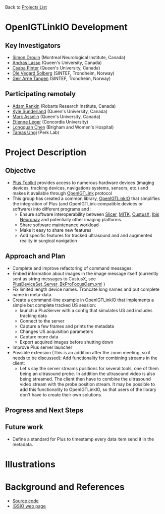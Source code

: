 Back to [Projects List](../../README.md#ProjectsList)

# OpenIGTLinkIO Development

## Key Investigators

- [Simon Drouin](http://nist.mni.mcgill.ca/?page_id=369) (Montreal Neurological Institute, Canada)
- [Andras Lasso](http://perk.cs.queensu.ca/users/lasso) (Queen's University, Canada)
- [Csaba Pinter](http://perk.cs.queensu.ca/users/pinter) (Queen's University, Canada)
- [Ole Vegard Solberg](https://www.sintef.no/alle-ansatte/ansatt/?empId=541) (SINTEF, Trondheim, Norway)
- [Geir Arne Tangen](https://www.sintef.no/alle-ansatte/ansatt/?empId=1605) (SINTEF, Trondheim, Norway)

## Participating remotely

- [Adam Rankin](http://www.imaging.robarts.ca/petergrp/node/113) (Robarts Research Institute, Canada)
- [Kyle Sunderland](http://perk.cs.queensu.ca/users/sunderland) (Queen's University, Canada)
- [Mark Asselin](http://perk.cs.queensu.ca/users/asselin) (Queen's University, Canada)
- [Étienne Léger](http://www.ap-lab.ca/people/etienneleger/) (Concordia University)
- [Longquan Chen](https://www.linkedin.com/in/longquan-chen-68672340/) (Brigham and Women's Hospital)
- [Tamas Ungi](http://perk.cs.queensu.ca/users/ungi) (Perk Lab)

# Project Description

## Objective

* [Plus Toolkit](http://www.plustoolkit.org) provides access to numerous hardware devices (imaging devices, tracking devices, navigations systems, sensors, etc.) and makes it available through [OpenIGTLink](http://www.openigtlink.org) protocol
* This group has created a common library, [OpenIGTLinkIO](http://igsio.github.io) that simplifies the integration of Plus (and OpenIGTLink-compatible devices or software) into different programs and :
  * Ensure software interoperability between [Slicer](https://www.slicer.org/), [MITK](http://mitk.org/), [CustusX](https://www.custusx.org/), [Ibis Neuronav](http://ibisneuronav.org/) and potentially other imaging platforms.
  * Share software maintenance workload
  * Make it easy to share new features
  * Add specific features for tracked ultrasound and and augmented reality in surgical navigation

## Approach and Plan

* Complete and improve refactoring of command messages.
* Embed information about images in the image message itself (currently sent as string messages to CustusX, see [PlusDeviceSet_Server_BkProFocusOem.xml](https://github.com/PlusToolkit/PlusLibData/blob/d2dcc2d2b8ad84eea14bd6147dcf289da1e4f405/ConfigFiles/PlusDeviceSet_Server_BkProFocusOem.xml) ) 
* Fix limited length device names. Troncate long names and put complete name in meta-data.
* Create a command-line example in OpenIGTLinkIO that implements a simple but complete tracked US session:
  * launch a PlusServer with a config that simulates US and includes tracking data
  * Connect to the server
  * Capture a few frames and prints the metadata
  * Changes US acquisition parameters
  * Capture more data
  * Export acquired images before shutting down
* Improve Plus server launcher
* Possible extension (This is an addition after the zoom meeting, so it needs to be discussed): Add functionality for combining streams in the client:
  * Let's say the server streams positions for several tools, one of them being an ultrasound probe. In addition the ultrasound video is also being streamed. The client then have to combine the ultrasound video stream with the probe position stream. It may be possible to add this functionality to OpenIGTLinkIO, so that users of the library don't have to create their own solutions.

## Progress and Next Steps

<!--Describe progress and next steps in a few bullet points as you are making progress.-->
## Future work
* Define a standard for Plus to timestamp every data item send it in the metadata.

# Illustrations

<!--Add pictures and links to videos that demonstrate what has been accomplished.-->

# Background and References

<!--Use this space for information that may help people better understand your project, like links to papers, source code, or data.-->

- [Source code](https://github.com/IGSIO/OpenIGTLinkIO)
- [IGSIO web page](http://igsio.github.io/)
